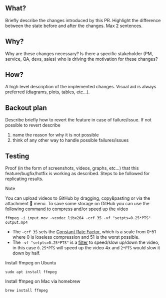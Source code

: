 ## What?
 
Briefly describe the changes introduced by this PR. Highlight the difference between the state before and after the changes. Max 2 sentences.
 
## Why?
 
Why are these changes necessary? Is there a specific stakeholder (PM, service, QA, devs, sales) who is driving the motivation for these changes?
 
## How?
 
A high level description of the implemented changes. Visual aid is always preferred (diagrams, plots, tables, etc...).

## Backout plan

Describe briefly how to revert the feature in case of failure/issue. If not possible to revert describe 
1. name the reason for why it is not possible
2. think of any other way to handle possible failures/issues
 
## Testing
 
Proof (in the form of screenshots, videos, graphs, etc...) that this feature/bugfix/hotfix is working as described. Steps to be followed for replicating results.

> [!NOTE]
> You can upload videos to GitHub by dragging, copy&pasting or via the attachment 📎 menu.
> To save some storage on GitHub you can use the following command to compress and/or speed up the video
> ```
> ffmpeg -i input.mov -vcodec libx264 -crf 35 -vf "setpts=0.25*PTS" output.mp4
> ```
> - The `-crf 35` sets the [Constant Rate Factor][crf], which is a scale from 0-51 where 0 is loseless compression and 51 is the worst possible.
> - The `-vf "setpts=0.25*PTS"` is a [filter][pts] to speed/slow up/down the video, in this case `0.25*PTS` will speed up the video 4x and `2*PTS` would slow it down by half.
>
> Install ffmpeg on Ubuntu
> ```
> sudo apt install ffmpeg
> ```
>
> Install ffmpeg on Mac via homebrew
> ```
> brew install ffmpeg
> ```

[crf]: https://trac.ffmpeg.org/wiki/Encode/H.264
[pts]: http://trac.ffmpeg.org/wiki/How%20to%20speed%20up%20/%20slow%20down%20a%20video#setptsfilter
